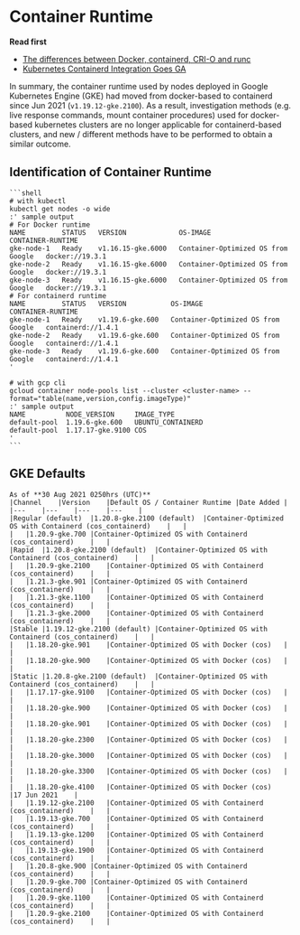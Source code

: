 # Container Runtime

**Read first**
- [The differences between Docker, containerd, CRI-O and runc](https://www.tutorialworks.com/difference-docker-containerd-runc-crio-oci/)
- [Kubernetes Containerd Integration Goes GA](https://kubernetes.io/blog/2018/05/24/kubernetes-containerd-integration-goes-ga/)

In summary, the container runtime used by nodes deployed in Google Kubernetes Engine (GKE) had moved from docker-based to containerd since Jun 2021 (`v1.19.12-gke.2100`). As a result, investigation methods (e.g. live response commands, mount container procedures) used for docker-based kubernetes clusters are no longer applicable for containerd-based clusters, and new / different methods have to be performed to obtain a similar outcome.

## Identification of Container Runtime
````{div} full-width
```shell
# with kubectl
kubectl get nodes -o wide
:' sample output
# For Docker runtime
NAME         STATUS   VERSION             OS-IMAGE                             CONTAINER-RUNTIME
gke-node-1   Ready    v1.16.15-gke.6000   Container-Optimized OS from Google   docker://19.3.1
gke-node-2   Ready    v1.16.15-gke.6000   Container-Optimized OS from Google   docker://19.3.1
gke-node-3   Ready    v1.16.15-gke.6000   Container-Optimized OS from Google   docker://19.3.1
# For containerd runtime
NAME         STATUS   VERSION           OS-IMAGE                             CONTAINER-RUNTIME
gke-node-1   Ready    v1.19.6-gke.600   Container-Optimized OS from Google   containerd://1.4.1
gke-node-2   Ready    v1.19.6-gke.600   Container-Optimized OS from Google   containerd://1.4.1
gke-node-3   Ready    v1.19.6-gke.600   Container-Optimized OS from Google   containerd://1.4.1
'

# with gcp cli
gcloud container node-pools list --cluster <cluster-name> --format="table(name,version,config.imageType)"
:' sample output
NAME          NODE_VERSION     IMAGE_TYPE
default-pool  1.19.6-gke.600   UBUNTU_CONTAINERD
default-pool  1.17.17-gke.9100 COS
'
```
````

## GKE Defaults
````{div} full-width
As of **30 Aug 2021 0250hrs (UTC)**
|Channel	|Version	|Default OS / Container Runtime	|Date Added	|
|---	|---	|---	|---	|
|Regular (default)	|1.20.8-gke.2100 (default)	|Container-Optimized OS with Containerd (cos_containerd)	|	|
|	|1.20.9-gke.700	|Container-Optimized OS with Containerd (cos_containerd)	|	|
|Rapid	|1.20.8-gke.2100 (default)	|Container-Optimized OS with Containerd (cos_containerd)	|	|
|	|1.20.9-gke.2100	|Container-Optimized OS with Containerd (cos_containerd)	|	|
|	|1.21.3-gke.901	|Container-Optimized OS with Containerd (cos_containerd)	|	|
|	|1.21.3-gke.1100	|Container-Optimized OS with Containerd (cos_containerd)	|	|
|	|1.21.3-gke.2000	|Container-Optimized OS with Containerd (cos_containerd)	|	|
|Stable	|1.19.12-gke.2100 (default)	|Container-Optimized OS with Containerd (cos_containerd)	|	|
|	|1.18.20-gke.901	|Container-Optimized OS with Docker (cos)	|	|
|	|1.18.20-gke.900	|Container-Optimized OS with Docker (cos)	|	|
|Static	|1.20.8-gke.2100 (default)	|Container-Optimized OS with Containerd (cos_containerd)	|	|
|	|1.17.17-gke.9100	|Container-Optimized OS with Docker (cos)	|	|
|	|1.18.20-gke.900	|Container-Optimized OS with Docker (cos)	|	|
|	|1.18.20-gke.901	|Container-Optimized OS with Docker (cos)	|	|
|	|1.18.20-gke.2300	|Container-Optimized OS with Docker (cos)	|	|
|	|1.18.20-gke.3000	|Container-Optimized OS with Docker (cos)	|	|
|	|1.18.20-gke.3300	|Container-Optimized OS with Docker (cos)	|	|
|	|1.18.20-gke.4100	|Container-Optimized OS with Docker (cos)	|17 Jun 2021	|
|	|1.19.12-gke.2100	|Container-Optimized OS with Containerd (cos_containerd)	|	|
|	|1.19.13-gke.700	|Container-Optimized OS with Containerd (cos_containerd)	|	|
|	|1.19.13-gke.1200	|Container-Optimized OS with Containerd (cos_containerd)	|	|
|	|1.19.13-gke.1900	|Container-Optimized OS with Containerd (cos_containerd)	|	|
|	|1.20.8-gke.900	|Container-Optimized OS with Containerd (cos_containerd)	|	|
|	|1.20.9-gke.700	|Container-Optimized OS with Containerd (cos_containerd)	|	|
|	|1.20.9-gke.1100	|Container-Optimized OS with Containerd (cos_containerd)	|	|
|	|1.20.9-gke.2100	|Container-Optimized OS with Containerd (cos_containerd)	|	|
````